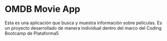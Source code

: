 # OMDB Movie App

Esta es una aplicación que busca y muestra información sobre películas. Es un proyecto desarrollado de manera individual dentro del marco del Coding Bootcamp de Plataforma5
